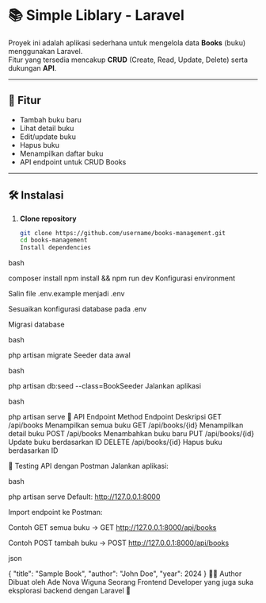 # 📚 Simple Liblary - Laravel

Proyek ini adalah aplikasi sederhana untuk mengelola data **Books** (buku) menggunakan Laravel.  
Fitur yang tersedia mencakup **CRUD** (Create, Read, Update, Delete) serta dukungan **API**.

---

## 🚀 Fitur

-   Tambah buku baru
-   Lihat detail buku
-   Edit/update buku
-   Hapus buku
-   Menampilkan daftar buku
-   API endpoint untuk CRUD Books

---

## 🛠️ Instalasi

1. **Clone repository**
    ```bash
    git clone https://github.com/username/books-management.git
    cd books-management
    Install dependencies
    ```

bash

composer install
npm install && npm run dev
Konfigurasi environment

Salin file .env.example menjadi .env

Sesuaikan konfigurasi database pada .env

Migrasi database

bash

php artisan migrate
Seeder data awal

bash

php artisan db:seed --class=BookSeeder
Jalankan aplikasi

bash

php artisan serve
📂 API Endpoint
Method Endpoint Deskripsi
GET /api/books Menampilkan semua buku
GET /api/books/{id} Menampilkan detail buku
POST /api/books Menambahkan buku baru
PUT /api/books/{id} Update buku berdasarkan ID
DELETE /api/books/{id} Hapus buku berdasarkan ID

🧪 Testing API dengan Postman
Jalankan aplikasi:

bash

php artisan serve
Default: http://127.0.0.1:8000

Import endpoint ke Postman:

Contoh GET semua buku → GET http://127.0.0.1:8000/api/books

Contoh POST tambah buku → POST http://127.0.0.1:8000/api/books

json

{
"title": "Sample Book",
"author": "John Doe",
"year": 2024
}
👨‍💻 Author
Dibuat oleh Ade Nova Wiguna
Seorang Frontend Developer yang juga suka eksplorasi backend dengan Laravel 🚀
